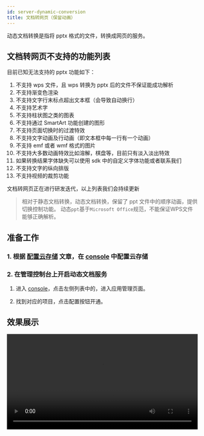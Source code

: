 ```yaml
---
id: server-dynamic-conversion
title: 文档转网页（保留动画）
---
```


动态文档转换是指将 pptx 格式的文件，转换成网页的服务。

## 文档转网页不支持的功能列表

目前已知无法支持的 pptx 功能如下：

1. 不支持 wps 文件，且 wps 转换为 pptx 后的文件不保证能成功解析
2. 不支持渐变色渲染
3. 不支持文字行末标点超出文本框（会导致自动换行）
4. 不支持艺术字
5. 不支持柱状图之类的图表
6. 不支持通过 SmartArt 功能创建的图形
7. 不支持页面切换时的过渡特效
8. 不支持文字动画及行动画（即文本框中每一行有一个动画）
9. 不支持 emf 或者 wmf 格式的图片
10. 不支持大多数动画特效比如溶解，棋盘等，目前只有淡入淡出特效
11. 如果转换结果字体缺失可以使用 sdk 中的自定义字体功能或者联系我们
12. 不支持文字的纵向排版
13. 不支持视频的裁剪功能

文档转网页正在进行研发迭代，以上列表我们会持续更新

>相对于静态文档转换，动态文档转换，保留了 ppt 文件中的顺序动画，提供切换控制功能。
>动态`ppt`基于`Microsoft Office`规范，不能保证WPS文件能够正确解析。

## 准备工作

### 1. 根据 [配置云存储](/docs/doc/add-driver) 文章，在 [console](https://console.netless.link) 中配置云存储

### 2. 在管理控制台上开启动态文档服务

1. 进入 [console](https://console.netless.link)，点击左侧列表中的，进入应用管理页面。

2. 找到对应的项目，点击配置按钮开通。

## 效果展示

<video style="width: 100%" loop="loop" autoplay="autoplay" id="video">
  <source id="mp4" src="https://white-sdk.oss-cn-beijing.aliyuncs.com/video/netless_pptx.mp4">
</video>
